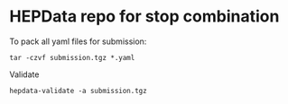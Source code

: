 # HEPData repo for stop combination

To pack all yaml files for submission:
```
tar -czvf submission.tgz *.yaml
```

Validate
```
hepdata-validate -a submission.tgz
```
